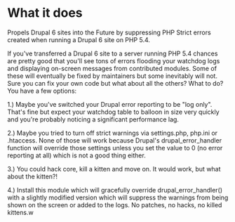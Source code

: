 # What it does #
Propels Drupal 6 sites into the Future by suppressing PHP Strict errors created when running a Drupal 6 site on PHP 5.4. 

If you've transferred a Drupal 6 site to a server running PHP 5.4 chances are pretty good that you'll see tons of errors 
flooding your watchdog logs and displaying on-screen messages from contributed modules. Some of these will eventually be 
fixed by maintainers but some inevitably will not. Sure you can fix your own code but what about all the others? 
What to do? You have a few options:

1.) Maybe you've switched your Drupal error reporting to be "log only". That's fine but expect your watchdog table to
balloon in size very quickly and you're probably noticing a significant performance lag.

2.) Maybe you tried to turn off strict warnings via settings.php, php.ini or .htaccess. None of those will work because
Drupal's drupal_error_handler function will override those settings unless you set the value to 0 (no error reporting
at all) which is not a good thing either.

3.) You could hack core, kill a kitten and move on. It would work, but what about the kitten?!

4.) Install this module which will gracefully override drupal_error_handler() with a slightly modified version which 
will suppress the warnings from being shown on the screen or added to the logs. No patches, no hacks, no killed kittens.w

